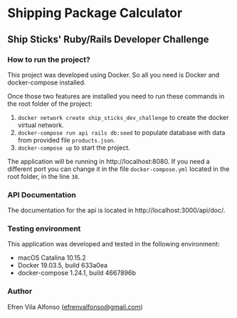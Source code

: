 Shipping Package Calculator
===========================
Ship Sticks' Ruby/Rails Developer Challenge
-------------------------------------------

### How to run the project?

This project was developed using Docker. So all you need is Docker and docker-compose installed.

Once those two features are installed you need to run these commands in the root folder of the project:

1. `docker network create ship_sticks_dev_challenge` to create the docker virtual network.
2. `docker-compose run api rails db:seed` to populate database with data from provided file `products.json`.
3. `docker-compose up` to start the project.

The application will be running in http://localhost:8080. If you need a different port you can change it in the file `docker-compose.yml` located in the root folder, in the line `38`.

### API Documentation

The documentation for the api is located in http://localhost:3000/api/doc/.

### Testing environment

This application was developed and tested in the following environment:

* macOS Catalina 10.15.2
* Docker 19.03.5, build 633a0ea
* docker-compose 1.24.1, build 4667896b

### Author

Efren Vila Alfonso (efrenvalfonso@gmail.com)
